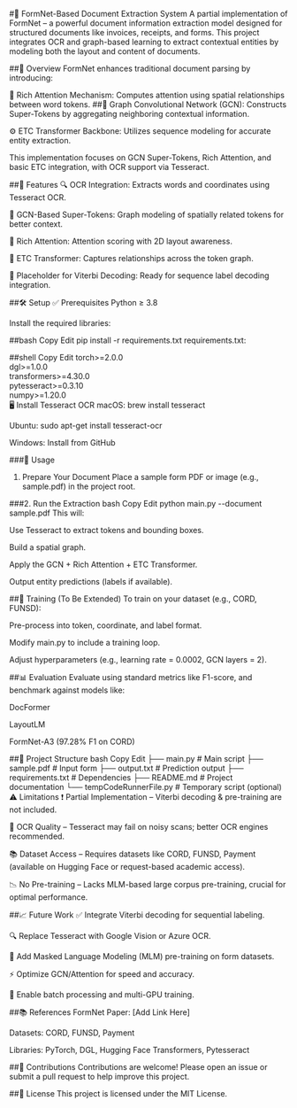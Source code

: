 #🧾 FormNet-Based Document Extraction System
A partial implementation of FormNet – a powerful document information extraction model designed for structured documents like invoices, receipts, and forms. This project integrates OCR and graph-based learning to extract contextual entities by modeling both the layout and content of documents.

##📌 Overview
FormNet enhances traditional document parsing by introducing:

🧠 Rich Attention Mechanism: Computes attention using spatial relationships between word tokens.
##🔗 Graph Convolutional Network (GCN): Constructs Super-Tokens by aggregating neighboring contextual information.

⚙️ ETC Transformer Backbone: Utilizes sequence modeling for accurate entity extraction.

This implementation focuses on GCN Super-Tokens, Rich Attention, and basic ETC integration, with OCR support via Tesseract.

##🚀 Features
🔍 OCR Integration: Extracts words and coordinates using Tesseract OCR.

🧩 GCN-Based Super-Tokens: Graph modeling of spatially related tokens for better context.

📐 Rich Attention: Attention scoring with 2D layout awareness.

🧠 ETC Transformer: Captures relationships across the token graph.

🧪 Placeholder for Viterbi Decoding: Ready for sequence label decoding integration.

##🛠️ Setup
✅ Prerequisites
Python ≥ 3.8

Install the required libraries:

##bash
Copy
Edit
pip install -r requirements.txt
requirements.txt:

##shell
Copy
Edit
torch>=2.0.0  
dgl>=1.0.0  
transformers>=4.30.0  
pytesseract>=0.3.10  
numpy>=1.20.0  
🖥️ Install Tesseract OCR
macOS: brew install tesseract

Ubuntu: sudo apt-get install tesseract-ocr

Windows: Install from GitHub

###📄 Usage
1. Prepare Your Document
Place a sample form PDF or image (e.g., sample.pdf) in the project root.

###2. Run the Extraction
bash
Copy
Edit
python main.py --document sample.pdf
This will:

Use Tesseract to extract tokens and bounding boxes.

Build a spatial graph.

Apply the GCN + Rich Attention + ETC Transformer.

Output entity predictions (labels if available).

##🧪 Training (To Be Extended)
To train on your dataset (e.g., CORD, FUNSD):

Pre-process into token, coordinate, and label format.

Modify main.py to include a training loop.

Adjust hyperparameters (e.g., learning rate = 0.0002, GCN layers = 2).

##📊 Evaluation
Evaluate using standard metrics like F1-score, and benchmark against models like:

DocFormer

LayoutLM

FormNet-A3 (97.28% F1 on CORD)

##📁 Project Structure
bash
Copy
Edit
├── main.py                   # Main script
├── sample.pdf                # Input form
├── output.txt                # Prediction output
├── requirements.txt          # Dependencies
├── README.md                 # Project documentation
└── tempCodeRunnerFile.py     # Temporary script (optional)
⚠️ Limitations
❗ Partial Implementation – Viterbi decoding & pre-training are not included.

📄 OCR Quality – Tesseract may fail on noisy scans; better OCR engines recommended.

📚 Dataset Access – Requires datasets like CORD, FUNSD, Payment (available on Hugging Face or request-based academic access).

📉 No Pre-training – Lacks MLM-based large corpus pre-training, crucial for optimal performance.

##📈 Future Work
✅ Integrate Viterbi decoding for sequential labeling.

🔍 Replace Tesseract with Google Vision or Azure OCR.

🔁 Add Masked Language Modeling (MLM) pre-training on form datasets.

⚡ Optimize GCN/Attention for speed and accuracy.

🔄 Enable batch processing and multi-GPU training.

##📚 References
FormNet Paper: [Add Link Here]

Datasets: CORD, FUNSD, Payment

Libraries: PyTorch, DGL, Hugging Face Transformers, Pytesseract

##🤝 Contributions
Contributions are welcome!
Please open an issue or submit a pull request to help improve this project.

##📄 License
This project is licensed under the MIT License.